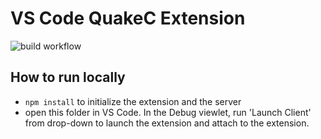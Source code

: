 # VS Code QuakeC Extension
![build workflow](https://github.com/joshuaskelly/vscode-quakec/actions/workflows/build.yml/badge.svg)

## How to run locally
* `npm install` to initialize the extension and the server
* open this folder in VS Code. In the Debug viewlet, run 'Launch Client' from drop-down to launch the extension and attach to the extension.
